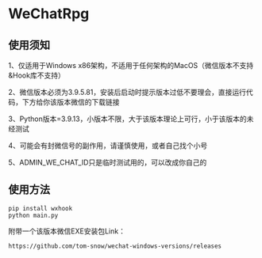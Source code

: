 # WeChatRpg

## 使用须知
1、仅适用于Windows x86架构，不适用于任何架构的MacOS（微信版本不支持&Hook库不支持）

2、微信版本必须为3.9.5.81，安装后启动时提示版本过低不要理会，直接运行代码，下方给你该版本微信的下载链接

3、Python版本=3.9.13，小版本不限，大于该版本理论上可行，小于该版本的未经测试

4、可能会有封微信号的副作用，请谨慎使用，或者自己找个小号

5、ADMIN_WE_CHAT_ID只是临时测试用的，可以改成你自己的

## 使用方法
```shell
pip install wxhook
python main.py
```

附带一个该版本微信EXE安装包Link：

```
https://github.com/tom-snow/wechat-windows-versions/releases
```

